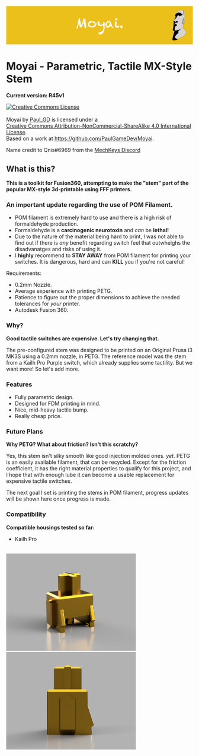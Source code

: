 <img src="images/banner.png">

# Moyai - Parametric, Tactile MX-Style Stem
**Current version: R45v1**

<a rel="license" href="http://creativecommons.org/licenses/by-nc-sa/4.0/"><img alt="Creative Commons License" style="border-width:0" src="https://i.creativecommons.org/l/by-nc-sa/4.0/88x31.png" /></a><br /><br><span xmlns:dct="http://purl.org/dc/terms/" property="dct:title">Moyai</span> by <a xmlns:cc="http://creativecommons.org/ns#" href="https://github.com/PaulGameDev" property="cc:attributionName" rel="cc:attributionURL">Paul_GD</a> is licensed under a <br><a rel="license" href="http://creativecommons.org/licenses/by-nc-sa/4.0/">Creative Commons Attribution-NonCommercial-ShareAlike 4.0 International License</a>.<br />Based on a work at <a xmlns:dct="http://purl.org/dc/terms/" href="https://github.com/PaulGameDev/Moyai" rel="dct:source">https://github.com/PaulGameDev/Moyai</a>.

Name credit to Qnis#6969 from the [MechKeys Discord](https://discord.com/invite/mechkeys)

## What is this?
**This is a toolkit for Fusion360, attempting to make the "stem" part of the popular MX-style 3d-printable using FFF printers.**

### An important update regarding the use of POM Filament.
- POM filament is extremely hard to use and there is a high risk of formaldehyde production.
- Formaldehyde is a **carcinogenic neurotoxin** and *can* be **__lethal!__**
- Due to the nature of the material being hard to print, I was not able to find out if there is *any* benefit regarding switch feel that outwheighs the disadvanatges and risks of using it.
- I **highly** recommend to **STAY AWAY** from POM filament for printing your switches. It is dangerous, hard and can **KILL** you if you're not careful!

Requirements: 
- 0.2mm Nozzle.
- Average experience with printing PETG.
- Patience to figure out the proper dimensions to achieve the needed tolerances for *your* printer.
- Autodesk Fusion 360.

### Why?
**Good tactile switches are expensive. Let's try changing that.**

The pre-configured stem was designed to be printed on an Original Prusa i3 MK3S using a 0.2mm nozzle, in PETG. The reference model was the stem from a Kailh Pro Purple switch, which already supplies some tactility. But we want more! So let's add more.

### Features
- Fully parametric design.
- Designed for FDM printing in mind.
- Nice, mid-heavy tactile bump.
- Really cheap price.

### Future Plans
**Why PETG? What about friction? Isn't this scratchy?**

Yes, this stem isn't silky smooth like good injection molded ones. *yet*.
PETG is an easily available filament, that can be recycled. Except for the friction coefficient, it has the right material properties to qualify for this project, and I hope that with enough lube it can become a usable replacement for expensive tactile switches.

The next goal I set is printing the stems in POM filament, progress updates will be shown here once progress is made.

### Compatibility
**Compatible housings tested so far:**
- Kailh Pro

<br><img src="images/render2.png" width="350px">
<img src="images/side1.png" width="350px">
